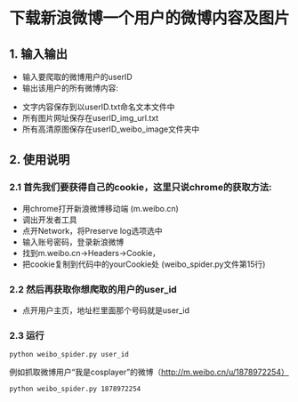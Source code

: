 # 下载新浪微博一个用户的微博内容及图片

## 1. 输入输出

* 输入要爬取的微博用户的userID
* 输出该用户的所有微博内容:
 - 文字内容保存到以userID.txt命名文本文件中
 - 所有图片网址保存在userID_img_url.txt
 - 所有高清原图保存在userID_weibo_image文件夹中

## 2. 使用说明

### 2.1 首先我们要获得自己的cookie，这里只说chrome的获取方法:

- 用chrome打开新浪微博移动端 (m.weibo.cn)
- 调出开发者工具
- 点开Network，将Preserve log选项选中
- 输入账号密码，登录新浪微博
- 找到m.weibo.cn->Headers->Cookie，
- 把cookie复制到代码中的yourCookie处  (weibo_spider.py文件第15行)

### 2.2 然后再获取你想爬取的用户的user_id

- 点开用户主页，地址栏里面那个号码就是user_id

### 2.3 运行

```
python weibo_spider.py user_id
```

例如抓取微博用户“我是cosplayer”的微博（http://m.weibo.cn/u/1878972254）

```
python weibo_spider.py 1878972254
```
